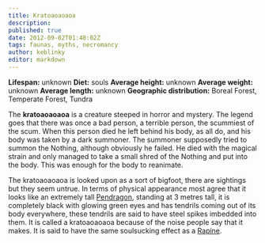 ```yaml
---
title: Kratoaoaoaoa
description:
published: true
date: 2012-09-02T01:48:02Z
tags: faunas, myths, necromancy
author: keblinky
editor: markdown
---
```

<!-- infobox starts -->
**Lifespan:** unknown
**Diet:** souls
**Average height:** unknown
**Average weight:** unknown
**Average length:** unknown
**Geographic distribution:** Boreal Forest, Temperate Forest, Tundra
<!-- infobox ends -->

The **kratoaoaoaoa** is a creature steeped in horror and mystery. The legend goes that there was once a bad person, a terrible person, the scummiest of the scum. When this person died he left behind his body, as all do, and his body was taken by a dark summoner. The summoner supposedly tried to summon the Nothing, although obviously he failed. He died with the magical strain and only managed to take a small shred of the Nothing and put into the body. This was enough for the body to reanimate.

The kratoaoaoaoa is looked upon as a sort of bigfoot, there are sightings but they seem untrue. In terms of physical appearance most agree that it looks like an extremely tall [Pendragon](/species/pendragon), standing at 3 metres tall, it is completely black with glowing green eyes and has tendrils coming out of its body everywhere, these tendrils are said to have steel spikes imbedded into them. It is called a kratoaoaoaoa because of the noise people say that it makes. It is said to have the same soulsucking effect as a [Rapine](/species/rapine). 